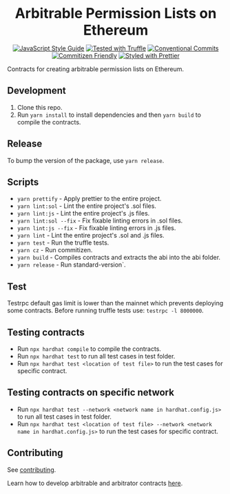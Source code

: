 <p align="center">
  <b style="font-size: 32px;">Arbitrable Permission Lists on Ethereum</b>
</p>

<p align="center">
  <a href="https://standardjs.com"><img src="https://img.shields.io/badge/code_style-standard-brightgreen.svg" alt="JavaScript Style Guide"></a>
  <a href="https://github.com/trufflesuite/truffle"><img src="https://img.shields.io/badge/tested%20with-truffle-red.svg" alt="Tested with Truffle"></a>
  <a href="https://conventionalcommits.org"><img src="https://img.shields.io/badge/Conventional%20Commits-1.0.0-yellow.svg" alt="Conventional Commits"></a>
  <a href="http://commitizen.github.io/cz-cli/"><img src="https://img.shields.io/badge/commitizen-friendly-brightgreen.svg" alt="Commitizen Friendly"></a>
  <a href="https://github.com/prettier/prettier"><img src="https://img.shields.io/badge/styled_with-prettier-ff69b4.svg" alt="Styled with Prettier"></a>
</p>

Contracts for creating arbitrable permission lists on Ethereum.

## Development

1.  Clone this repo.
2.  Run `yarn install` to install dependencies and then `yarn build` to compile the contracts.

## Release

To bump the version of the package, use `yarn release`.

## Scripts

- `yarn prettify` - Apply prettier to the entire project.
- `yarn lint:sol` - Lint the entire project's .sol files.
- `yarn lint:js` - Lint the entire project's .js files.
- `yarn lint:sol --fix` - Fix fixable linting errors in .sol files.
- `yarn lint:js --fix` - Fix fixable linting errors in .js files.
- `yarn lint` - Lint the entire project's .sol and .js files.
- `yarn test` - Run the truffle tests.
- `yarn cz` - Run commitizen.
- `yarn build` - Compiles contracts and extracts the abi into the abi folder.
- `yarn release` - Run standard-version`.

## Test

Testrpc default gas limit is lower than the mainnet which prevents deploying some contracts. Before running truffle tests use:
`testrpc -l 8000000`.

## Testing contracts

- Run `npx hardhat compile` to compile the contracts.
- Run `npx hardhat test` to run all test cases in test folder.
- Run `npx hardhat test <location of test file>` to run the test cases for specific contract.

## Testing contracts on specific network

- Run `npx hardhat test --network <network name in hardhat.config.js>` to run all test cases in test folder.
- Run `npx hardhat test <location of test file> --network <network name in hardhat.config.js>` to run the test cases for specific contract.

## Contributing

See [contributing](https://kleros.gitbook.io/contributing-md/).

Learn how to develop arbitrable and arbitrator contracts [here](https://erc-792.readthedocs.io/en/latest/).
